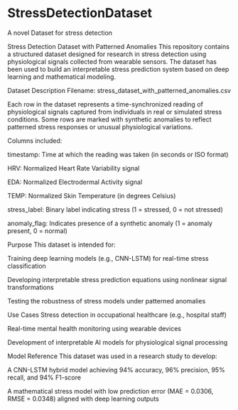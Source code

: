 # StressDetectionDataset
A novel Dataset for stress detection 

Stress Detection Dataset with Patterned Anomalies
This repository contains a structured dataset designed for research in stress detection using physiological signals collected from wearable sensors. The dataset has been used to build an interpretable stress prediction system based on deep learning and mathematical modeling.

Dataset Description
Filename: stress_dataset_with_patterned_anomalies.csv

Each row in the dataset represents a time-synchronized reading of physiological signals captured from individuals in real or simulated stress conditions. Some rows are marked with synthetic anomalies to reflect patterned stress responses or unusual physiological variations.

Columns included:

timestamp: Time at which the reading was taken (in seconds or ISO format)

HRV: Normalized Heart Rate Variability signal

EDA: Normalized Electrodermal Activity signal

TEMP: Normalized Skin Temperature (in degrees Celsius)

stress_label: Binary label indicating stress (1 = stressed, 0 = not stressed)

anomaly_flag: Indicates presence of a synthetic anomaly (1 = anomaly present, 0 = normal)

Purpose
This dataset is intended for:

Training deep learning models (e.g., CNN-LSTM) for real-time stress classification

Developing interpretable stress prediction equations using nonlinear signal transformations

Testing the robustness of stress models under patterned anomalies

Use Cases
Stress detection in occupational healthcare (e.g., hospital staff)

Real-time mental health monitoring using wearable devices

Development of interpretable AI models for physiological signal processing

Model Reference
This dataset was used in a research study to develop:

A CNN-LSTM hybrid model achieving 94% accuracy, 96% precision, 95% recall, and 94% F1-score

A mathematical stress model with low prediction error (MAE = 0.0306, RMSE = 0.0348) aligned with deep learning outputs
